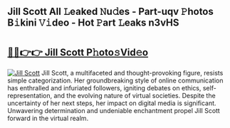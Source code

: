 ## Jill Scott All 𝙻eaked 𝙽u𝚍es - Part-uqv 𝙿hotos B𝚒kini 𝚅𝚒deo - Hot 𝙿art 𝙻eaks n3vHS

# <h2><a href="http://ld1rg6q.urlbe.top/?page=Jill+Scott">🔗🔗👉👉 Jill Scott P𝚑oto𝚜Vid𝚎o</a></h2>

[![Jill Scott](https://i.imgur.com/eBuTRDB.gif)](http://ld1rg6q.urlbe.top/?page=Jill+Scott)
Jill Scott, a multifaceted and thought-provoking figure, resists simple categorization. Her groundbreaking style of online communication has enthralled and infuriated followers, igniting debates on ethics, self-representation, and the evolving nature of virtual societies. Despite the uncertainty of her next steps, her impact on digital media is significant. Unwavering determination and undeniable enchantment propel Jill Scott forward in the virtual realm.
